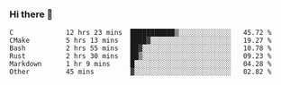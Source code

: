 ### Hi there 👋

<!--
**WShiBin/WShiBin** is a ✨ _special_ ✨ repository because its `README.md` (this file) appears on your GitHub profile.

Here are some ideas to get you started:

- 🔭 I’m currently working on ...
- 🌱 I’m currently learning ...
- 👯 I’m looking to collaborate on ...
- 🤔 I’m looking for help with ...
- 💬 Ask me about ...
- 📫 How to reach me: ...
- 😄 Pronouns: ...
- ⚡ Fun fact: ...
-->

<!--START_SECTION:waka-->

```text
C             12 hrs 23 mins  ███████████▒░░░░░░░░░░░░░   45.72 %
CMake         5 hrs 13 mins   ████▓░░░░░░░░░░░░░░░░░░░░   19.27 %
Bash          2 hrs 55 mins   ██▓░░░░░░░░░░░░░░░░░░░░░░   10.78 %
Rust          2 hrs 30 mins   ██▒░░░░░░░░░░░░░░░░░░░░░░   09.23 %
Markdown      1 hr 9 mins     █░░░░░░░░░░░░░░░░░░░░░░░░   04.28 %
Other         45 mins         ▓░░░░░░░░░░░░░░░░░░░░░░░░   02.82 %
```

<!--END_SECTION:waka-->
